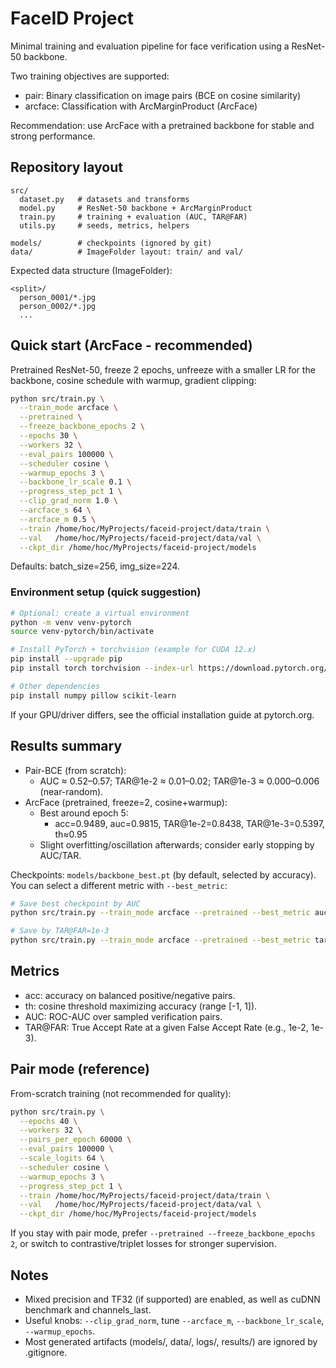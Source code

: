 # FaceID Project

Minimal training and evaluation pipeline for face verification using a ResNet-50 backbone.

Two training objectives are supported:
- pair: Binary classification on image pairs (BCE on cosine similarity)
- arcface: Classification with ArcMarginProduct (ArcFace)

Recommendation: use ArcFace with a pretrained backbone for stable and strong performance.

## Repository layout

```
src/
  dataset.py   # datasets and transforms
  model.py     # ResNet-50 backbone + ArcMarginProduct
  train.py     # training + evaluation (AUC, TAR@FAR)
  utils.py     # seeds, metrics, helpers

models/        # checkpoints (ignored by git)
data/          # ImageFolder layout: train/ and val/
```

Expected data structure (ImageFolder):
```
<split>/
  person_0001/*.jpg
  person_0002/*.jpg
  ...
```

## Quick start (ArcFace - recommended)

Pretrained ResNet-50, freeze 2 epochs, unfreeze with a smaller LR for the backbone, cosine schedule with warmup, gradient clipping:

```bash
python src/train.py \
  --train_mode arcface \
  --pretrained \
  --freeze_backbone_epochs 2 \
  --epochs 30 \
  --workers 32 \
  --eval_pairs 100000 \
  --scheduler cosine \
  --warmup_epochs 3 \
  --backbone_lr_scale 0.1 \
  --progress_step_pct 1 \
  --clip_grad_norm 1.0 \
  --arcface_s 64 \
  --arcface_m 0.5 \
  --train /home/hoc/MyProjects/faceid-project/data/train \
  --val   /home/hoc/MyProjects/faceid-project/data/val \
  --ckpt_dir /home/hoc/MyProjects/faceid-project/models
```

Defaults: batch_size=256, img_size=224.

### Environment setup (quick suggestion)

```bash
# Optional: create a virtual environment
python -m venv venv-pytorch
source venv-pytorch/bin/activate

# Install PyTorch + torchvision (example for CUDA 12.x)
pip install --upgrade pip
pip install torch torchvision --index-url https://download.pytorch.org/whl/cu121

# Other dependencies
pip install numpy pillow scikit-learn
```

If your GPU/driver differs, see the official installation guide at pytorch.org.

## Results summary

- Pair-BCE (from scratch):
  - AUC ≈ 0.52–0.57; TAR@1e-2 ≈ 0.01–0.02; TAR@1e-3 ≈ 0.000–0.006 (near-random).
- ArcFace (pretrained, freeze=2, cosine+warmup):
  - Best around epoch 5:
    - acc=0.9489, auc=0.9815, TAR@1e-2=0.8438, TAR@1e-3=0.5397, th≈0.95
  - Slight overfitting/oscillation afterwards; consider early stopping by AUC/TAR.

Checkpoints: `models/backbone_best.pt` (by default, selected by accuracy). You can select a different metric with `--best_metric`:

```bash
# Save best checkpoint by AUC
python src/train.py --train_mode arcface --pretrained --best_metric auc ...

# Save by TAR@FAR=1e-3
python src/train.py --train_mode arcface --pretrained --best_metric tar_1e-3 ...
```

## Metrics

- acc: accuracy on balanced positive/negative pairs.
- th: cosine threshold maximizing accuracy (range [-1, 1]).
- AUC: ROC-AUC over sampled verification pairs.
- TAR@FAR: True Accept Rate at a given False Accept Rate (e.g., 1e-2, 1e-3).

## Pair mode (reference)

From-scratch training (not recommended for quality):
```bash
python src/train.py \
  --epochs 40 \
  --workers 32 \
  --pairs_per_epoch 60000 \
  --eval_pairs 100000 \
  --scale_logits 64 \
  --scheduler cosine \
  --warmup_epochs 3 \
  --progress_step_pct 1 \
  --train /home/hoc/MyProjects/faceid-project/data/train \
  --val   /home/hoc/MyProjects/faceid-project/data/val \
  --ckpt_dir /home/hoc/MyProjects/faceid-project/models
```
If you stay with pair mode, prefer `--pretrained --freeze_backbone_epochs 2`, or switch to contrastive/triplet losses for stronger supervision.

## Notes

- Mixed precision and TF32 (if supported) are enabled, as well as cuDNN benchmark and channels_last.
- Useful knobs: `--clip_grad_norm`, tune `--arcface_m`, `--backbone_lr_scale`, `--warmup_epochs`.
- Most generated artifacts (models/, data/, logs/, results/) are ignored by .gitignore.

